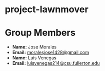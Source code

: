 # project-lawnmover

# Group Members 
- **Name:** Jose Morales 
- **Email:** moralesjose1428@gmail.com
- **Name:** Luis Venegas
- **Email:** luisvenegas214@csu.fullerton.edu
